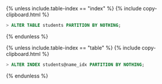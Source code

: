 {% unless include.table-index == "index" %}
{% include copy-clipboard.html %}
~~~ sql
> ALTER TABLE students PARTITION BY NOTHING;
~~~
{% endunless %}

{% unless include.table-index == "table" %}
{% include copy-clipboard.html %}
~~~ sql
> ALTER INDEX students@name_idx PARTITION BY NOTHING;
~~~
{% endunless %}
